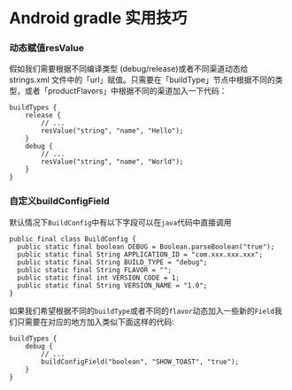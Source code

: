 # Android gradle 实用技巧

### 动态赋值resValue
假如我们需要根据不同编译类型 (debug/release)或者不同渠道动态给 strings.xml 文件中的「url」赋值。只需要在「buildType」节点中根据不同的类型，或者「productFlavors」中根据不同的渠道加入一下代码：
```
buildTypes {
    release {
        // ...
        resValue("string", "name", "Hello");
    }
    debug {
        // ...
        resValue("string", "name", "World");
    }
}
```
### 自定义buildConfigField

默认情况下`BuildConfig`中有以下字段可以在`java`代码中直接调用
```
public final class BuildConfig {
  public static final boolean DEBUG = Boolean.parseBoolean("true");
  public static final String APPLICATION_ID = "com.xxx.xxx.xxx";
  public static final String BUILD_TYPE = "debug";
  public static final String FLAVOR = "";
  public static final int VERSION_CODE = 1;
  public static final String VERSION_NAME = "1.0";
}
```
如果我们希望根据不同的`buildType`或者不同的`flavor`动态加入一些新的`Field`我们只需要在对应的地方加入类似下面这样的代码:
```
buildTypes {
	debug {
		// ...
	    buildConfigField("boolean", "SHOW_TOAST", "true");
	}
}
```
